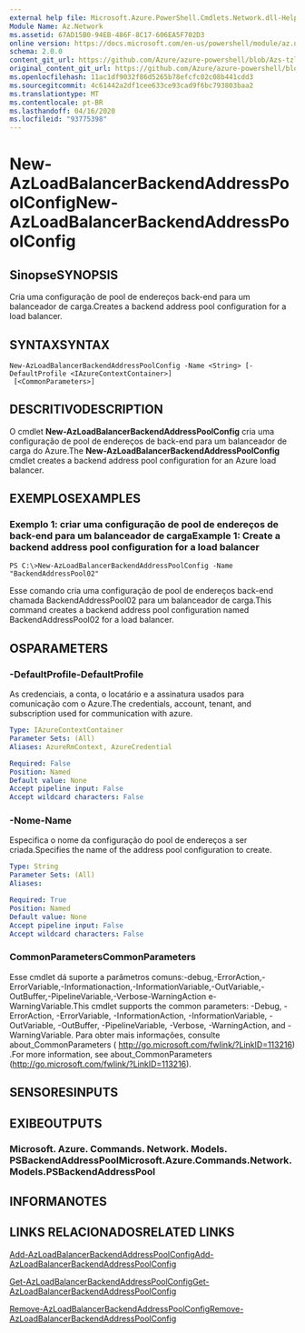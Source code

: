 ```yaml
---
external help file: Microsoft.Azure.PowerShell.Cmdlets.Network.dll-Help.xml
Module Name: Az.Network
ms.assetid: 67AD15B0-94EB-486F-8C17-606EA5F702D3
online version: https://docs.microsoft.com/en-us/powershell/module/az.network/new-azloadbalancerbackendaddresspoolconfig
schema: 2.0.0
content_git_url: https://github.com/Azure/azure-powershell/blob/Azs-tzl/src/Network/Network/help/New-AzLoadBalancerBackendAddressPoolConfig.md
original_content_git_url: https://github.com/Azure/azure-powershell/blob/Azs-tzl/src/Network/Network/help/New-AzLoadBalancerBackendAddressPoolConfig.md
ms.openlocfilehash: 11ac1df9032f86d5265b78efcfc02c08b441cdd3
ms.sourcegitcommit: 4c61442a2df1cee633ce93cad9f6bc793803baa2
ms.translationtype: MT
ms.contentlocale: pt-BR
ms.lasthandoff: 04/16/2020
ms.locfileid: "93775398"
---
```

# <span data-ttu-id="869c1-101">New-AzLoadBalancerBackendAddressPoolConfig</span><span class="sxs-lookup"><span data-stu-id="869c1-101">New-AzLoadBalancerBackendAddressPoolConfig</span></span>

## <span data-ttu-id="869c1-102">Sinopse</span><span class="sxs-lookup"><span data-stu-id="869c1-102">SYNOPSIS</span></span>
<span data-ttu-id="869c1-103">Cria uma configuração de pool de endereços back-end para um balanceador de carga.</span><span class="sxs-lookup"><span data-stu-id="869c1-103">Creates a backend address pool configuration for a load balancer.</span></span>

## <span data-ttu-id="869c1-104">SYNTAX</span><span class="sxs-lookup"><span data-stu-id="869c1-104">SYNTAX</span></span>

```
New-AzLoadBalancerBackendAddressPoolConfig -Name <String> [-DefaultProfile <IAzureContextContainer>]
 [<CommonParameters>]
```

## <span data-ttu-id="869c1-105">DESCRITIVO</span><span class="sxs-lookup"><span data-stu-id="869c1-105">DESCRIPTION</span></span>
<span data-ttu-id="869c1-106">O cmdlet **New-AzLoadBalancerBackendAddressPoolConfig** cria uma configuração de pool de endereços de back-end para um balanceador de carga do Azure.</span><span class="sxs-lookup"><span data-stu-id="869c1-106">The **New-AzLoadBalancerBackendAddressPoolConfig** cmdlet creates a backend address pool configuration for an Azure load balancer.</span></span>

## <span data-ttu-id="869c1-107">EXEMPLOS</span><span class="sxs-lookup"><span data-stu-id="869c1-107">EXAMPLES</span></span>

### <span data-ttu-id="869c1-108">Exemplo 1: criar uma configuração de pool de endereços de back-end para um balanceador de carga</span><span class="sxs-lookup"><span data-stu-id="869c1-108">Example 1: Create a backend address pool configuration for a load balancer</span></span>
```
PS C:\>New-AzLoadBalancerBackendAddressPoolConfig -Name "BackendAddressPool02"
```

<span data-ttu-id="869c1-109">Esse comando cria uma configuração de pool de endereços back-end chamada BackendAddressPool02 para um balanceador de carga.</span><span class="sxs-lookup"><span data-stu-id="869c1-109">This command creates a backend address pool configuration named BackendAddressPool02 for a load balancer.</span></span>

## <span data-ttu-id="869c1-110">OS</span><span class="sxs-lookup"><span data-stu-id="869c1-110">PARAMETERS</span></span>

### <span data-ttu-id="869c1-111">-DefaultProfile</span><span class="sxs-lookup"><span data-stu-id="869c1-111">-DefaultProfile</span></span>
<span data-ttu-id="869c1-112">As credenciais, a conta, o locatário e a assinatura usados para comunicação com o Azure.</span><span class="sxs-lookup"><span data-stu-id="869c1-112">The credentials, account, tenant, and subscription used for communication with azure.</span></span>

```yaml
Type: IAzureContextContainer
Parameter Sets: (All)
Aliases: AzureRmContext, AzureCredential

Required: False
Position: Named
Default value: None
Accept pipeline input: False
Accept wildcard characters: False
```

### <span data-ttu-id="869c1-113">-Nome</span><span class="sxs-lookup"><span data-stu-id="869c1-113">-Name</span></span>
<span data-ttu-id="869c1-114">Especifica o nome da configuração do pool de endereços a ser criada.</span><span class="sxs-lookup"><span data-stu-id="869c1-114">Specifies the name of the address pool configuration to create.</span></span>

```yaml
Type: String
Parameter Sets: (All)
Aliases: 

Required: True
Position: Named
Default value: None
Accept pipeline input: False
Accept wildcard characters: False
```

### <span data-ttu-id="869c1-115">CommonParameters</span><span class="sxs-lookup"><span data-stu-id="869c1-115">CommonParameters</span></span>
<span data-ttu-id="869c1-116">Esse cmdlet dá suporte a parâmetros comuns:-debug,-ErrorAction,-ErrorVariable,-Informationaction,-InformationVariable,-OutVariable,-OutBuffer,-PipelineVariable,-Verbose-WarningAction e-WarningVariable.</span><span class="sxs-lookup"><span data-stu-id="869c1-116">This cmdlet supports the common parameters: -Debug, -ErrorAction, -ErrorVariable, -InformationAction, -InformationVariable, -OutVariable, -OutBuffer, -PipelineVariable, -Verbose, -WarningAction, and -WarningVariable.</span></span> <span data-ttu-id="869c1-117">Para obter mais informações, consulte about_CommonParameters ( http://go.microsoft.com/fwlink/?LinkID=113216) .</span><span class="sxs-lookup"><span data-stu-id="869c1-117">For more information, see about_CommonParameters (http://go.microsoft.com/fwlink/?LinkID=113216).</span></span>

## <span data-ttu-id="869c1-118">SENSORES</span><span class="sxs-lookup"><span data-stu-id="869c1-118">INPUTS</span></span>

## <span data-ttu-id="869c1-119">EXIBE</span><span class="sxs-lookup"><span data-stu-id="869c1-119">OUTPUTS</span></span>

### <span data-ttu-id="869c1-120">Microsoft. Azure. Commands. Network. Models. PSBackendAddressPool</span><span class="sxs-lookup"><span data-stu-id="869c1-120">Microsoft.Azure.Commands.Network.Models.PSBackendAddressPool</span></span>

## <span data-ttu-id="869c1-121">INFORMA</span><span class="sxs-lookup"><span data-stu-id="869c1-121">NOTES</span></span>

## <span data-ttu-id="869c1-122">LINKS RELACIONADOS</span><span class="sxs-lookup"><span data-stu-id="869c1-122">RELATED LINKS</span></span>

[<span data-ttu-id="869c1-123">Add-AzLoadBalancerBackendAddressPoolConfig</span><span class="sxs-lookup"><span data-stu-id="869c1-123">Add-AzLoadBalancerBackendAddressPoolConfig</span></span>](./Add-AzLoadBalancerBackendAddressPoolConfig.md)

[<span data-ttu-id="869c1-124">Get-AzLoadBalancerBackendAddressPoolConfig</span><span class="sxs-lookup"><span data-stu-id="869c1-124">Get-AzLoadBalancerBackendAddressPoolConfig</span></span>](./Get-AzLoadBalancerBackendAddressPoolConfig.md)

[<span data-ttu-id="869c1-125">Remove-AzLoadBalancerBackendAddressPoolConfig</span><span class="sxs-lookup"><span data-stu-id="869c1-125">Remove-AzLoadBalancerBackendAddressPoolConfig</span></span>](./Remove-AzLoadBalancerBackendAddressPoolConfig.md)


